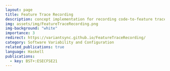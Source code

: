 ```yaml
---
layout: page
title: Feature Trace Recording
description: concept implementation for recording code-to-feature traces from source code edits
img: assets/img/FeatureTraceRecording.png
img-background: "white"
importance: 3
redirect: https://variantsync.github.io/FeatureTraceRecording/
category: Software Variability and Configuration
related_publications: true
language: Haskell
publications:
  - key: BST+:ESECFSE21
---
```


